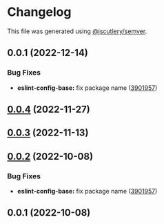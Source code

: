 # Changelog

This file was generated using [@jscutlery/semver](https://github.com/jscutlery/semver).

## 0.0.1 (2022-12-14)

### Bug Fixes

- **eslint-config-base:** fix package name ([3901957](https://github.com/rathpc/pellegrims/commit/3901957855000c22eceba76e389a2722d74e29b6))

## [0.0.4](https://github.com/robinpellegrims/pellegrims/compare/eslint-config-base-0.0.3...eslint-config-base-0.0.4) (2022-11-27)

## [0.0.3](https://github.com/robinpellegrims/pellegrims/compare/eslint-config-base-0.0.2...eslint-config-base-0.0.3) (2022-11-13)

## [0.0.2](https://github.com/robinpellegrims/pellegrims/compare/eslint-config-base-0.0.1...eslint-config-base-0.0.2) (2022-10-08)

### Bug Fixes

- **eslint-config-base:** fix package name ([3901957](https://github.com/robinpellegrims/pellegrims/commit/3901957855000c22eceba76e389a2722d74e29b6))

## 0.0.1 (2022-10-08)
